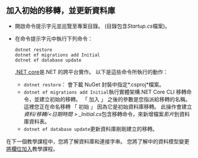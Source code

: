 ## <a name="add-initial-migration-and-update-the-database"></a>加入初始的移轉，並更新資料庫

* 開啟命令提示字元並巡覽至專案目錄。 (目錄包含*Startup.cs*檔案)。

* 在命令提示字元中執行下列命令：

  ```console
  dotnet restore
  dotnet ef migrations add Initial
  dotnet ef database update
  ```
  
  [.NET core](https://docs.microsoft.com/dotnet/core/tools/index)是.NET 的跨平台實作。 以下是這些命令所執行的動作：

  * `dotnet restore`： 會下載 NuGet 封裝中指定*.csproj*檔案。
  * `dotnet ef migrations add Initial`執行實體架構.NET Core CLI 移轉命令，並建立初始的移轉。 「 加入 」 之後的參數是您指派給移轉的名稱。 這裡您正在命名移轉 「 初始 」 因為它是初始資料庫移轉。 此操作會建立*資料/移轉/\<日期時間 > _Initial.cs*包含移轉命令，來新增檔案*影片*到資料庫資料表。
  * `dotnet ef database update`更新資料庫剛剛建立的移轉。

在下一個教學課程中，您將了解資料庫和連接字串。 您將了解中的資料模型變更[將欄位加入](xref:tutorials/first-mvc-app/new-field)教學課程。
